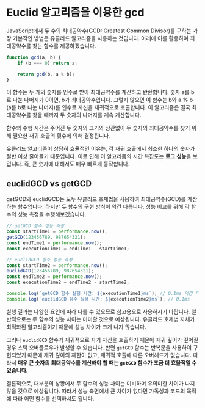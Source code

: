 # Euclid 알고리즘을 이용한 gcd

JavaScript에서 두 수의 최대공약수(GCD: Greatest Common Divisor)를 구하는 가장 기본적인 방법은 유클리드 알고리즘을 사용하는 것입니다. 아래에 이를 활용하여 최대공약수를 찾는 함수를 제공하겠습니다.

```javascript
function gcd(a, b) {
    if (b === 0) return a;

    return gcd(b, a % b);
}
```

이 함수는 두 개의 숫자를 인수로 받아 최대공약수를 계산하고 반환합니다. 숫자 a를 b로 나눈 나머지가 0이면, b가 최대공약수입니다. 그렇지 않으면 이 함수는 b와 a % b (a를 b로 나눈 나머지)를 인수로 자신을 재귀적으로 호출합니다. 이 알고리즘은 결국 최대공약수를 찾을 때까지 두 숫자의 나머지를 계속 계산합니다.

함수의 수행 시간은 주어진 두 숫자의 크기와 상관없이 두 숫자의 최대공약수를 찾기 위해 필요한 재귀 호출의 횟수에 의해 결정됩니다.

유클리드 알고리즘이 상당히 효율적인 이유는, 각 재귀 호출에서 최소한 하나의 숫자가 절반 이상 줄어들기 때문입니다. 이로 인해 이 알고리즘의 시간 복잡도는 **로그 성능**을 보입니다. 즉, 큰 숫자에 대해서도 매우 빠르게 동작합니다.

## euclidGCD vs getGCD

 getGCD와 euclidGCD는 모두 유클리드 호제법을 사용하여 최대공약수(GCD)를 계산하는 함수입니다. 하지만 두 함수의 구현 방식이 약간 다릅니다. 성능 비교를 위해 각 함수의 성능 측정을 수행해보겠습니다.

```javascript
// getGCD 함수 성능 측정
const startTime1 = performance.now();
getGCD(123456789, 987654321);
const endTime1 = performance.now();
const executionTime1 = endTime1 - startTime1;

// euclidGCD 함수 성능 측정
const startTime2 = performance.now();
euclidGCD(123456789, 987654321);
const endTime2 = performance.now();
const executionTime2 = endTime2 - startTime2;

console.log(`getGCD 함수 실행 시간: ${executionTime1}ms`); // 0.1ms 약간 더 빠른듯?
console.log(`euclidGCD 함수 실행 시간: ${executionTime2}ms`); // 0.1ms
```

실행 결과는 다양한 요인에 따라 다를 수 있으므로 참고용으로 사용하시기 바랍니다. 일반적으로는 두 함수의 성능 차이는 미미할 것으로 예상됩니다. 유클리드 호제법 자체가 최적화된 알고리즘이기 때문에 성능 차이가 크게 나지 않습니다.

그러나 `euclidGCD` 함수가 재귀적으로 자기 자신을 호출하기 때문에 재귀 깊이가 깊어질 경우 스택 오버플로우가 발생할 수 있습니다. 반면 `getGCD` 함수는 반복문을 사용하여 구현되었기 때문에 재귀 깊이의 제한이 없고, 재귀적 호출에 따른 오버헤드가 없습니다. 따라서 **매우 큰 숫자의 최대공약수를 계산해야 할 때는 `getGCD` 함수가 조금 더 효율적일 수 있습니다.**

결론적으로, 대부분의 상황에서 두 함수의 성능 차이는 미비하며 유의미한 차이가 나지 않을 것으로 예상됩니다. 따라서 성능 측면에서 큰 차이가 없다면 가독성과 코드의 목적에 따라 어떤 함수를 선택하셔도 됩니다.